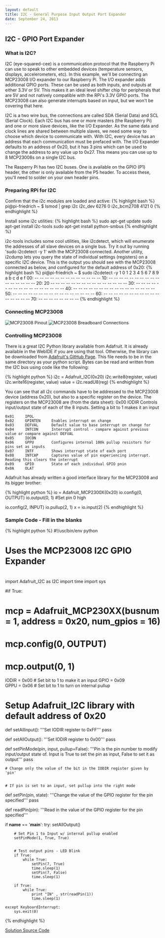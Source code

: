 ```yaml
---
layout: default
title: I2C - General Purpose Input Output Port Expander
date: September 24, 2013
---
```


## I2C - GPIO Port Expander

### What is I2C?

I2C (eye-squared-cee) is a communication protocol that the Raspberry Pi can use to speak to other embedded devices (temperature sensors, displays, accelerometers, etc). In this example, we'll be connecting an MCP23008 I/O expander to our Raspberry Pi. The I/O expander adds additional GPIO ports. These can be used as both inputs, and outputs at either 3.3V or 5V. This makes it an ideal level shifter chip for peripherals that are 5V and not natively compatible with the RPi's 3.3V GPIO ports. The MCP23008 can also generate interrupts based on input, but we won't be covering that here.

I2C is a two wire bus, the connections are called SDA (Serial Data) and SCL (Serial Clock). Each I2C bus has one or more masters (the Raspberry Pi) and one or more slave devices, like the I/O Expander. As the same data and clock lines are shared between multiple slaves, we need some way to choose which device to communicate with. With I2C, every device has an address that each communication must be prefaced with. The I/O Expander defaults to an address of 0x20, but it has 3 pins which can be used to change the address to any value up to 0x27. This means you can use up to 8 MCP23008s on a single I2C bus.

The Rasperry Pi has two I2C buses. One is available on the GPIO (P1) header, the other is only available from the P5 header. To access these, you'll need to solder on your own header pins.

### Preparing RPi for I2C

Confirm that the i2c modules are loaded and active:
{% highlight bash %}
pi@pi-friedrich ~ $ lsmod  | grep i2c
i2c_dev                 6276  0
i2c_bcm2708             4121  0
{% endhighlight %}

Install some i2c utilities:
{% highlight bash %}
sudo apt-get update
sudo apt-get install i2c-tools
sudo apt-get install python-smbus
{% endhighlight %}

i2c-tools includes some cool utilities, like i2cdetect, which will enumerate the addresses of all slave devices on a single bus. Try it out by running 'sudo i2cdetect -y 1' with the MCP23008 connected. Another utility, i2cdump lets you query the state of individual settings (registers) on a specific I2C device. This is the output you should see with the MCP23008 connected as below, and configured for the default address of 0x20:
{% highlight bash %}
pi@pi-friedrich ~ $ sudo i2cdetect -y 1
     0  1  2  3  4  5  6  7  8  9  a  b  c  d  e  f
00:          -- -- -- -- -- -- -- -- -- -- -- -- --
10: -- -- -- -- -- -- -- -- -- -- -- -- -- -- -- --
20: 20 -- -- -- -- -- -- -- -- -- -- -- -- -- -- --
30: -- -- -- -- -- -- -- -- -- -- -- -- -- -- -- --
40: -- -- -- -- -- -- -- -- -- -- -- -- -- -- -- --
50: -- -- -- -- -- -- -- -- -- -- -- -- -- -- -- --
60: -- -- -- -- -- -- -- -- -- -- -- -- -- -- -- --
70: -- -- -- -- -- -- -- --
{% endhighlight %}

### Connecting MCP23008
![MCP23008 Pinout](https://dl.dropboxusercontent.com/u/1733921/Raspberry%20Pi/MCP23008-Pinout.png)
![MCP23008 Breadboard Connections](https://dl.dropboxusercontent.com/u/1733921/Raspberry%20Pi/MCP23008%20I2C_bb.png)


### Controlling MCP23008

There is a great I2C Python library available from Adafruit. It is already available in the WebIDE if you are using that tool. Otherwise, the library can be downloaded from [Adafruit's GitHub Page](https://raw.github.com/adafruit/Adafruit-Raspberry-Pi-Python-Code/master/Adafruit_I2C/Adafruit_I2C.py). This file needs to be in the same directory as your python script. Bytes can be read and written from the I2C bus using code like the following:

{% highlight python %}
i2c = Adafruit_I2C(0x20)
i2c.write8(register, value)
i2c.write16(register, value)
value = i2c.readU8(reg)
{% endhighlight %}

You can see that all i2c commands have to be addressed to the MCP23008 device (address 0x20), but also to a specific register on the device. The registers on the MCP23008 are (from the data sheet):
0x00     IODIR       Controls input/output state of each of the 8 inputs. Setting a bit to 1 makes it an input

    0x01     IPOL
    0x02     GPINTEN     Enables interrupt on change
    0x03     DEFVAL      Default value to base interrupt on change for
    0x04     INTCON      Interrupt control - compare against previous value or compare against DEFVAL
    0x05     IOCON
    0x06     GPPU        Configures internal 100k pullup resistors for pins set as inputs
    0x07     INTF        Shows interrupt state of each port 
    0x08     INTCAP      Captures value of pin experiencing interrupt. Reading this clears the interrupt
    0x09     GPIO        State of each individual GPIO pnin
    0x0A     OLAT

Adafruit has already written a good interface library for the MCP23008 and its bigger brother:

{% highlight python %}
io = Adafruit_MCP2300X(0x20)
io.config(0, OUTPUT)
io.output(0, 1) #Set pin 0 high

io.config(2, INPUT)
io.pullup(2, 1)
x = io.input(2)
{% endhighlight %}


### Sample Code - Fill in the blanks

{% highlight python %}
#!/usr/bin/env python
#
# Uses the MCP23008 I2C GPIO Expander 
#
#

import Adafruit_I2C as I2C
import time
import sys

#if True:
#    mcp = Adafruit_MCP230XX(busnum = 1, address = 0x20, num_gpios = 16)
#    mcp.config(0, OUTPUT)
#    mcp.output(0, 1)

IODIR = 0x00 # Set bit to 1 to make it an input
GPIO = 0x09  
GPPU = 0x06 # Set bit to 1 to turn on internal pullup

# Setup Adafruit_I2C library with default address of 0x20


def setAllInput():
    '''Set IODIR register to 0xFF'''
    pass
    
def setAllOutput():
    '''Set IODIR register to 0x00'''
    pass
    
def setPinMode(pin, input, pullup=False):
    '''Pin is the pin number to modify input/output state of.
       Input is True to set the pin as input, False to set it as output'''
    pass
    
    # Change only the value of the bit in the IODIR register given by 'pin'


    # If pin is set to an input, set pullup into the right mode 

def setPin(pin, state):
    '''Change the value of the GPIO register for the pin specified'''
    pass

def readPin(pin): 
    '''Read in the value of the GPIO register for the pin specified'''

if __name__ == '__main__':
    try:
        setAllOutput()
        
        # Set Pin 1 to Input w/ internal pullup enabled
        setPinMode(1, True, True)
        

        # Test output pins - LED Blink
        if True:
            while True:
                setPin(7, True)
                time.sleep(1)
                setPin(7, False)
                time.sleep(1)
      
        if True:
            while True:
                print "IN" , str(readPin(1))
                time.sleep(1)
    
    except KeyboardInterrupt:
        sys.exit(0)

{% endhighlight %}

[Solution Source Code](https://github.com/raspberrypi-aa/raspberrypi-aa/blob/master/i2c_mcp23008_test.py)